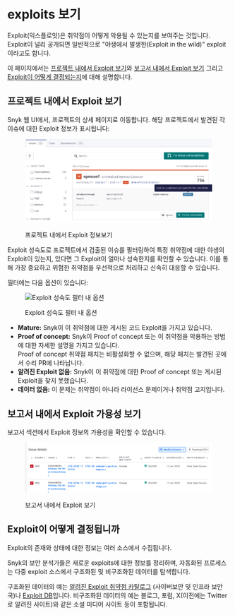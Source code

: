 # exploits 보기

Exploit(익스플로잇)은 취약점이 어떻게 악용될 수 있는지를 보여주는 것입니다. Exploit이 널리 공개되면 일반적으로 "야생에서 발생한(Exploit in the wild)" exploit이라고도 합니다.

이 페이지에서는 [프로젝트 내에서 Exploit 보기](view-exploits.md#프로젝트-내에서-Exploit-보기)와 [보고서 내에서 Exploit 보기](view-exploits.md#보고서-내에서-Exploit-보기) 그리고 [Exploit이 어떻게 결정되는지](view-exploits.md#작동방식-Exploit-결정방식)에 대해 설명합니다.

## **프로젝트 내에서 Exploit 보기**

Snyk 웹 UI에서, 프로젝트의 상세 페이지로 이동합니다. 해당 프로젝트에서 발견된 각 이슈에 대한 Exploit 정보가 표시됩니다:

<figure><img src="../../.gitbook/assets/Exploit-in-issue.png" alt="프로젝트 내에서 Exploit 정보보기"><figcaption><p>프로젝트 내에서 Exploit 정보보기</p></figcaption></figure>

Exploit 성숙도로 프로젝트에서 검출된 이슈를 필터링하여 특정 취약점에 대한 야생의 Exploit이 있는지, 있다면 그 Exploit이 얼마나 성숙한지를 확인할 수 있습니다. 이를 통해 가장 중요하고 위험한 취약점을 우선적으로 처리하고 신속히 대응할 수 있습니다.

필터에는 다음 옵션이 있습니다:

<figure><img src="https://docs.snyk.io/~gitbook/image?url=https%3A%2F%2F2533899886-files.gitbook.io%2F%7E%2Ffiles%2Fv0%2Fb%2Fgitbook-x-prod.appspot.com%2Fo%2Fspaces%252F-MdwVZ6HOZriajCf5nXH%252Fuploads%252Fgit-blob-5b87890176e4968b58196f3a1b090d7fd60730e3%252Fimage%2520%2853%29.png%3Falt%3Dmedia%26token%3Dba60e570-cacd-497e-bdcb-34e7f6b91044&#x26;width=768&#x26;dpr=1&#x26;quality=100&#x26;sign=9639ad75&#x26;sv=2" alt="Exploit 성숙도 필터 내 옵션"><figcaption><p>Exploit 성숙도 필터 내 옵션</p></figcaption></figure>

* **Mature:** Snyk이 이 취약점에 대한 게시된 코드 Exploit을 가지고 있습니다.
* **Proof of concept:** Snyk이 Proof of concept 또는 이 취약점을 악용하는 방법에 대한 자세한 설명을 가지고 있습니다.\
  Proof of concept 취약점 패치는 비활성화할 수 없으며, 해당 패치는 발견된 곳에서 수리 PR에 나타납니다.
* **알려진 Exploit 없음:** Snyk이 이 취약점에 대한 Proof of concept 또는 게시된 Exploit을 찾지 못했습니다.
* **데이터 없음:** 이 문제는 취약점이 아니라 라이선스 문제이거나 취약점 고지입니다.

## 보고서 내에서 Exploit 가용성 보기

보고서 섹션에서 Exploit 정보의 가용성을 확인할 수 있습니다.

<figure><img src="../../.gitbook/assets/Exploit-in-reports.png" alt="보고서 내에서 Exploit 보기"><figcaption><p>보고서 내에서 Exploit 보기</p></figcaption></figure>

## **Exploit이 어떻게 결정됩니까**

Exploit의 존재와 상태에 대한 정보는 여러 소스에서 수집됩니다.

Snyk의 보안 분석가들은 새로운 exploits에 대한 정보를 정리하며, 자동화된 프로세스는 다중 exploit 소스에서 구조화된 및 비구조화된 데이터를 탐색합니다.

구조화된 데이터의 예는 [알려진 Exploit 취약점 카탈로그](https://www.cisa.gov/known-exploited-vulnerabilities-catalog) (사이버보안 및 인프라 보안국)나 [Exploit DB](https://www.exploit-db.com/)입니다. 비구조화된 데이터의 예는 블로그, 포럼, X(이전에는 Twitter로 알려진 사이트)와 같은 소셜 미디어 사이트 등이 포함됩니다.
